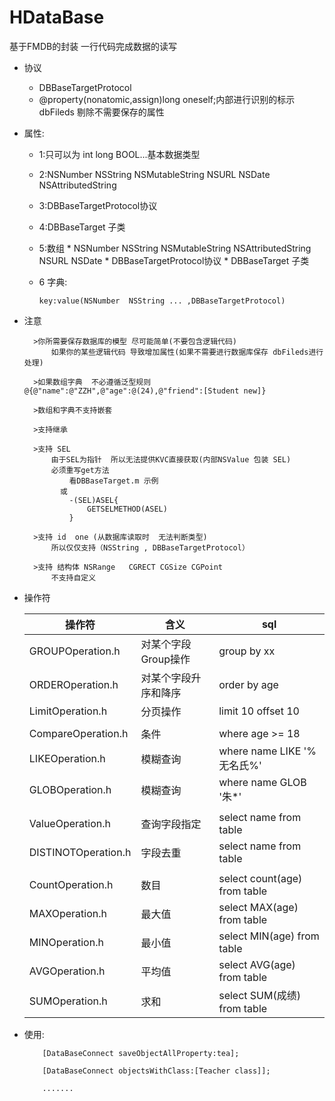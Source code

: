 # HDataBase
基于FMDB的封装   一行代码完成数据的读写

* 协议
	* DBBaseTargetProtocol
   * @property(nonatomic,assign)long oneself;内部进行识别的标示
        dbFileds     剔除不需要保存的属性
* 属性:

	* 1:只可以为 int long BOOL...基本数据类型
   * 2:NSNumber NSString NSMutableString  NSURL NSDate NSAttributedString
   * 3:DBBaseTargetProtocol协议
   * 4:DBBaseTarget 子类
   * 5:数组
           * NSNumber NSString NSMutableString  NSAttributedString NSURL NSDate
           * DBBaseTargetProtocol协议
           * DBBaseTarget 子类
        
   * 6 字典:
   
	   	```
		key:value(NSNumber 	NSString ... ,DBBaseTargetProtocol)
	   ```
   
* 注意

        >你所需要保存数据库的模型 尽可能简单(不要包含逻辑代码)
            如果你的某些逻辑代码 导致增加属性(如果不需要进行数据库保存 dbFileds进行处理)
 
        >如果数组字典  不必遵循泛型规则 @{@"name":@"ZZH",@"age":@(24),@"friend":[Student new]}
 
        >数组和字典不支持嵌套
 
        >支持继承
 
        >支持 SEL
            由于SEL为指针  所以无法提供KVC直接获取(内部NSValue 包装 SEL)
            必须重写get方法
                看DBBaseTarget.m 示例
              或
                -(SEL)ASEL{
                    GETSELMETHOD(ASEL)
                }
 
        >支持 id  one (从数据库读取时  无法判断类型)
            所以仅仅支持（NSString , DBBaseTargetProtocol）
 
        >支持 结构体 NSRange   CGRECT CGSize CGPoint  
            不支持自定义
* 操作符

	|操作符|含义|sql|
	|----|------|----|
	|GROUPOperation.h|对某个字段Group操作|group by xx|
	|ORDEROperation.h|对某个字段升序和降序|order by age|
	|LimitOperation.h|分页操作|limit 10 offset 10|
	|||
	|CompareOperation.h|条件|where age >= 18|
	|LIKEOperation.h|模糊查询|where name LIKE '%无名氏%'|
	|GLOBOperation.h|模糊查询|where name GLOB '朱*'|
	|||
	|ValueOperation.h|查询字段指定|select name from table|
	|DISTINOTOperation.h|字段去重|select name from table|
	|||
	|CountOperation.h|数目|select count(age) from table|
	|MAXOperation.h|最大值|select MAX(age) from table|
	|MINOperation.h|最小值|select MIN(age) from table|
	|AVGOperation.h|平均值|select AVG(age) from table|
	|SUMOperation.h|求和|select SUM(成绩) from table|

* 使用:

    ```
        [DataBaseConnect saveObjectAllProperty:tea];
 
        [DataBaseConnect objectsWithClass:[Teacher class]];
 
        .......
	```
	

